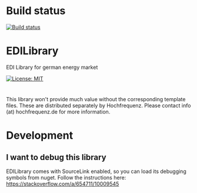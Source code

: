 # Build status
[![Build status](https://ci.appveyor.com/api/projects/status/bug7q8cj52n5mvam?svg=true)](https://ci.appveyor.com/project/JoschaMetze/edilibrary)
# EDILibrary
EDI Library for german energy market

[![License: MIT](https://img.shields.io/badge/License-MIT-yellow.svg)](https://opensource.org/licenses/MIT)

#
This library won't provide much value without the corresponding template files.
These are distributed separately by Hochfrequenz. Please contact info (at) hochfrequenz.de for more information.

# Development
## I want to debug this library
EDILibrary comes with SourceLink enabled, so you can load its debugging symbols from nuget.
Follow the instructions here: https://stackoverflow.com/a/654711/10009545
